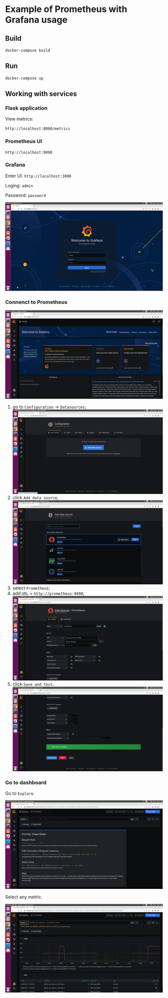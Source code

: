 # Example of Prometheus with Grafana usage


## Build

```bash
docker-compose build
```


## Run

```bash
docker-compose up
```


## Working with services

### Flask application

View metrics:

```
http://localhost:8000/metrics
```


### Prometheus UI

```
http://localhost:9090
```


### Grafana

Enter UI: ```http://localhost:3000```

Loging: `admin`

Password: `password`

![](images/g1.png)


### Connenct to Prometheus

![](images/g2.png)

1. go to `Configuration` -> `Datasources`;
![](images/g3.png)
2. click `Add data source`;
![](images/g4.png)
3. select `Prometheus`;
4. add `URL` = `http://prometheus:9090`;
![](images/g5.png)
5. click `Save and test`.
![](images/g6.png)


### Go to dashboard

Go to `Explore`.

![](images/g7.png)

Select any metric.

![](images/g8.png)

